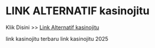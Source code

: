 # LINK ALTERNATIF kasinojitu

Klik Disini >> <a href="https://linksto.pages.dev/">Link Alternatif kasinojitu </a>

link kasinojitu terbaru
link kasinojitu 2025